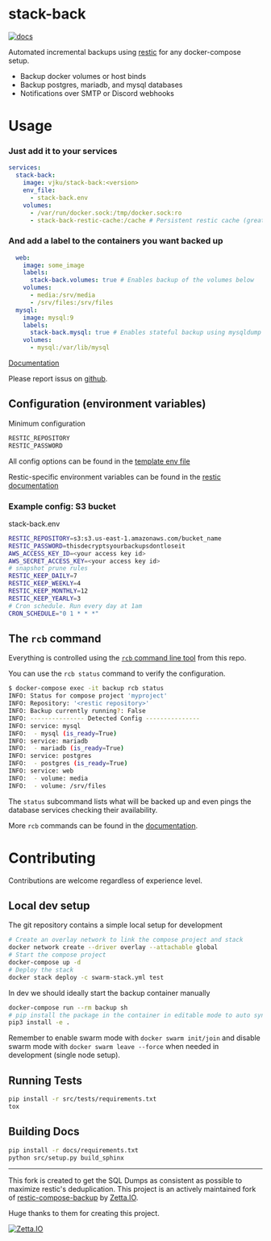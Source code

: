 
# stack-back

[![docs](https://readthedocs.org/projects/stack-back/badge/?version=latest)](https://stack-back.readthedocs.io)

Automated incremental backups using [restic] for any docker-compose setup.

* Backup docker volumes or host binds
* Backup postgres, mariadb, and mysql databases
* Notifications over SMTP or Discord webhooks

# Usage

### Just add it to your services

```yaml
services:
  stack-back:
    image: vjku/stack-back:<version>
    env_file:
      - stack-back.env
    volumes:
      - /var/run/docker.sock:/tmp/docker.sock:ro
      - stack-back-restic-cache:/cache # Persistent restic cache (greatly speeds up all restic operations)
```

### And add a label to the containers you want backed up

```yaml
  web:
    image: some_image
    labels:
      stack-back.volumes: true # Enables backup of the volumes below
    volumes:
      - media:/srv/media
      - /srv/files:/srv/files
  mysql:
    image: mysql:9
    labels:
      stack-back.mysql: true # Enables stateful backup using mysqldump
    volumes:
      - mysql:/var/lib/mysql
```

[Documentation](https://stack-back.readthedocs.io)

Please report issus on [github](https://github.com/lawndoc/stack-back/issues).

## Configuration (environment variables)

Minimum configuration

```bash
RESTIC_REPOSITORY
RESTIC_PASSWORD
```

All config options can be found in the [template env file](./stack-back.env.template)

Restic-specific environment variables can be found in the [restic documentation](https://restic.readthedocs.io/en/stable/040_backup.html#environment-variables)

### Example config: S3 bucket

stack-back.env

```bash
RESTIC_REPOSITORY=s3:s3.us-east-1.amazonaws.com/bucket_name
RESTIC_PASSWORD=thisdecryptsyourbackupsdontloseit
AWS_ACCESS_KEY_ID=<your access key id>
AWS_SECRET_ACCESS_KEY=<your access key id>
# snapshot prune rules
RESTIC_KEEP_DAILY=7
RESTIC_KEEP_WEEKLY=4
RESTIC_KEEP_MONTHLY=12
RESTIC_KEEP_YEARLY=3
# Cron schedule. Run every day at 1am
CRON_SCHEDULE="0 1 * * *"
```

## The `rcb` command

Everything is controlled using the [`rcb` command line tool](./src/) from this repo.

You can use the `rcb status` command to verify the configuration.

```bash
$ docker-compose exec -it backup rcb status
INFO: Status for compose project 'myproject'
INFO: Repository: '<restic repository>'
INFO: Backup currently running?: False
INFO: --------------- Detected Config ---------------
INFO: service: mysql
INFO:  - mysql (is_ready=True)
INFO: service: mariadb
INFO:  - mariadb (is_ready=True)
INFO: service: postgres
INFO:  - postgres (is_ready=True)
INFO: service: web
INFO:  - volume: media
INFO:  - volume: /srv/files
```

The `status` subcommand lists what will be backed up and even pings the database services checking their availability.

More `rcb` commands can be found in the [documentation].

# Contributing

Contributions are welcome regardless of experience level.

## Local dev setup

The git repository contains a simple local setup for development

```bash
# Create an overlay network to link the compose project and stack
docker network create --driver overlay --attachable global
# Start the compose project
docker-compose up -d
# Deploy the stack
docker stack deploy -c swarm-stack.yml test
```

In dev we should ideally start the backup container manually

```bash
docker-compose run --rm backup sh
# pip install the package in the container in editable mode to auto sync changes from host source
pip3 install -e .
```

Remember to enable swarm mode with `docker swarm init/join` and disable swarm
mode with `docker swarm leave --force` when needed in development (single node setup).

## Running Tests

```bash
pip install -r src/tests/requirements.txt
tox
```

## Building Docs

```bash
pip install -r docs/requirements.txt
python src/setup.py build_sphinx
```

[restic]: https://restic.net/
[documentation]: https://stack-back.readthedocs.io

---
This fork is created to get the SQL Dumps as consistent as possible to maximize restic's deduplication.
This project is an actively maintained fork of [restic-compose-backup](https://github.com/ZettaIO/restic-compose-backup) by [Zetta.IO](https://www.zetta.io).

Huge thanks to them for creating this project.

[![Zetta.IO](https://raw.githubusercontent.com/lawndoc/stack-back/main/.github/logo.png)](https://www.zetta.io)
